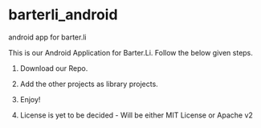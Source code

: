 barterli_android
================

android app for barter.li

This is our Android Application for Barter.Li. Follow the below given steps.

1. Download our Repo.

2. Add the other projects as library projects.

3. Enjoy!

4. License is yet to be decided - Will be either MIT License or Apache v2
